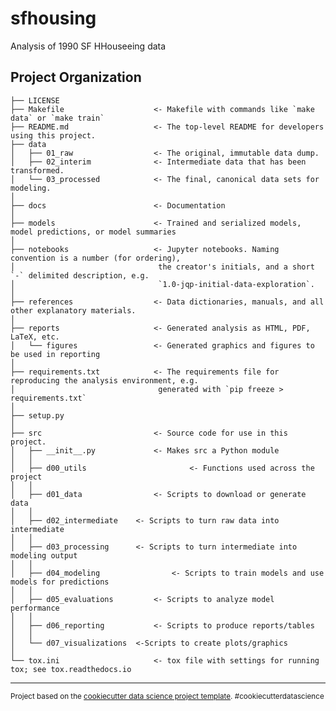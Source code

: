 sfhousing
==============================

Analysis of 1990 SF HHouseeing data

Project Organization
----

	├── LICENSE
	├── Makefile           			<- Makefile with commands like `make data` or `make train`
	├── README.md         	 		<- The top-level README for developers using this project.
	├── data
	│   ├── 01_raw         			<- The original, immutable data dump.
	│   ├── 02_interim     			<- Intermediate data that has been transformed.
	│   └── 03_processed   			<- The final, canonical data sets for modeling.
	│
	├── docs               			<- Documentation
	│
	├── models             			<- Trained and serialized models, model predictions, or model summaries
	│
	├── notebooks          			<- Jupyter notebooks. Naming convention is a number (for ordering),
	│                         	 	 the creator's initials, and a short `-` delimited description, e.g.
	│                         		 `1.0-jqp-initial-data-exploration`.
	│
	├── references         			<- Data dictionaries, manuals, and all other explanatory materials.
	│
	├── reports            			<- Generated analysis as HTML, PDF, LaTeX, etc.
	│   └── figures        			<- Generated graphics and figures to be used in reporting
	│
	├── requirements.txt   			<- The requirements file for reproducing the analysis environment, e.g.
	│                         	 	 generated with `pip freeze > requirements.txt`
	│
	├── setup.py  
	│
	├── src                			<- Source code for use in this project.
	│   ├── __init__.py    			<- Makes src a Python module
	│   │
	│   ├── d00_utils						<- Functions used across the project
	│   │
	│   ├── d01_data       			<- Scripts to download or generate data
	│   │
	│   ├── d02_intermediate  	<- Scripts to turn raw data into intermediate
	│   │
	│   ├── d03_processing    	<- Scripts to turn intermediate into modeling output
	│   │												
	│   ├── d04_modeling				<- Scripts to train models and use models for predictions                 
	│   │
	│   ├── d05_evaluations			<- Scripts to analyze model performance                
	│   │
	│   ├── d06_reporting  			<- Scripts to produce reports/tables               
	│   │
	│   └── d07_visualizations	<-Scripts to create plots/graphics                 
	│
	└── tox.ini            			<- tox file with settings for running tox; see tox.readthedocs.io


----

<p><small>Project based on the <a target="_blank" href="https://drivendata.github.io/cookiecutter-data-science/">cookiecutter data science project template</a>. #cookiecutterdatascience</small></p>
